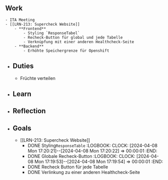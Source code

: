 ## Work
	- ITA Meeting
	- [[LRN-213: Supercheck Website]]
		- **Frontend**
			- Styling `ResponseTabel`
			- Recheck-Button für global und jede Tabelle
			- Verknüpfung mit einer anderen Healthcheck-Seite
		- **Backend**
			- Erhöhte Speichergrenze für Openshift
- ## Duties
	- Früchte verteilen
- ## Learn
- ## Reflection
- ## Goals
	- [[LRN-213: Supercheck Website]]
		- DONE Styling`ResponseTable`
		  :LOGBOOK:
		  CLOCK: [2024-04-08 Mon 17:20:21]--[2024-04-08 Mon 17:20:22] =>  00:00:01
		  :END:
		- DONE Globale Recheck-Button
		  :LOGBOOK:
		  CLOCK: [2024-04-08 Mon 17:19:53]--[2024-04-08 Mon 17:19:54] =>  00:00:01
		  :END:
		- DONE Recheck Button für jede Tabelle
		- DONE Verlinkung zu einer anderen Healthcheck-Seite